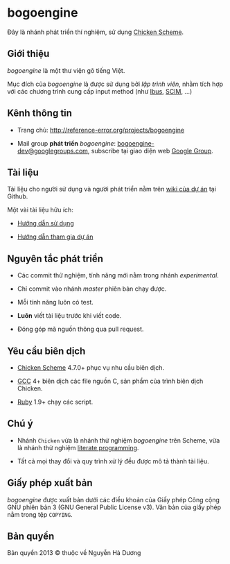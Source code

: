 # bogoengine

Đây là nhánh phát triển thí nghiệm, sử dụng
[Chicken Scheme](http://call-cc.org).

## Giới thiệu

*bogoengine* là một thư viện gõ tiếng Việt.

Mục đích của *bogoengine* là được sử dụng bởi *lập trình viên*, nhằm
tích hợp với các chương trình cung cấp input method (như
[Ibus](http://code.google.com/p/ibus/),
[SCIM](http://sourceforge.net/projects/scim/), ...)

## Kênh thông tin

* Trang chủ: <http://reference-error.org/projects/bogoengine>

* Mail group **phát triển** *bogoengine*:
  <bogoengine-dev@googlegroups.com>, subscribe tại giao diện web
  [Google Group](http://groups.google.com/group/bogoengine-dev/).

## Tài liệu

Tài liệu cho người sử dụng và người phát triển nằm trên
[wiki của dự án](https://github.com/cmpitg/bogoengine/wiki) tại
Github.

Một vài tài liệu hữu ích:

* [Hướng dẫn sử dụng](TODO)

* [Hướng dẫn tham gia dự án](TODO)

## Nguyên tắc phát triển

* Các commit thử nghiệm, tính năng mới nằm trong nhánh *experimental*.

* Chỉ commit vào nhánh *master* phiên bản chạy được.

* Mỗi tính năng luôn có test.

* **Luôn** viết tài liệu trước khi viết code.

* Đóng góp mã nguồn thông qua pull request.

## Yêu cầu biên dịch

* [Chicken Scheme](http://call-cc.org/) 4.7.0+ phục vụ nhu cầu biên dịch.

* [GCC](http://gcc.gnu.org) 4+ biên dịch các file nguồn C, sản phẩm của trình
  biên dịch Chicken.

* [Ruby](http://ruby-lang.org) 1.9+ chạy các script.

## Chú ý

* Nhánh `Chicken` vừa là nhánh thử nghiệm *bogoengine* trên Scheme, vừa là
  nhánh thử nghiệm
  [literate programming](http://en.wikipedia.org/wiki/Literate_programming).

* Tất cả mọi thay đổi và quy trình xử lý đều được mô tả thành tài liệu.

## Giấy phép xuất bản

*bogoengine* được xuất bản dưới các điều khoản của Giấy phép Công cộng
GNU phiên bản 3 (GNU General Public License v3).  Văn bản của giấy
phép nằm trong tệp `COPYING`.

## Bản quyền

Bản quyền 2013 © thuộc về Nguyễn Hà Dương <cmpitgATgmaildotcom>
